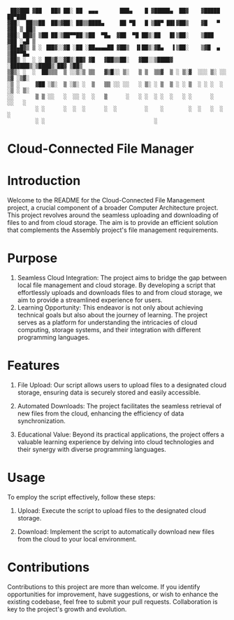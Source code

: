 ```
 ██▓███ ▓██   ██▓ ██░ ██  ▄▄▄       ███▄    █ ▓█████▄  ██▓    ▓█████  ██▀███  
▓██░  ██▒▒██  ██▒▓██░ ██▒▒████▄     ██ ▀█   █ ▒██▀ ██▌▓██▒    ▓█   ▀ ▓██ ▒ ██▒
▓██░ ██▓▒ ▒██ ██░▒██▀▀██░▒██  ▀█▄  ▓██  ▀█ ██▒░██   █▌▒██░    ▒███   ▓██ ░▄█ ▒
▒██▄█▓▒ ▒ ░ ▐██▓░░▓█ ░██ ░██▄▄▄▄██ ▓██▒  ▐▌██▒░▓█▄   ▌▒██░    ▒▓█  ▄ ▒██▀▀█▄  
▒██▒ ░  ░ ░ ██▒▓░░▓█▒░██▓ ▓█   ▓██▒▒██░   ▓██░░▒████▓ ░██████▒░▒████▒░██▓ ▒██▒
▒▓▒░ ░  ░  ██▒▒▒  ▒ ░░▒░▒ ▒▒   ▓▒█░░ ▒░   ▒ ▒  ▒▒▓  ▒ ░ ▒░▓  ░░░ ▒░ ░░ ▒▓ ░▒▓░
░▒ ░     ▓██ ░▒░  ▒ ░▒░ ░  ▒   ▒▒ ░░ ░░   ░ ▒░ ░ ▒  ▒ ░ ░ ▒  ░ ░ ░  ░  ░▒ ░ ▒░
░░       ▒ ▒ ░░   ░  ░░ ░  ░   ▒      ░   ░ ░  ░ ░  ░   ░ ░      ░     ░░   ░ 
         ░ ░      ░  ░  ░      ░  ░         ░    ░        ░  ░   ░  ░   ░     
         ░ ░                                   ░                              
```
# Cloud-Connected File Manager

# Introduction

Welcome to the README for the Cloud-Connected File Management project, a
crucial component of a broader Computer Architecture project. This project
revolves around the seamless uploading and downloading of files to and from
cloud storage. The aim is to provide an efficient solution that complements the
Assembly project's file management requirements.

# Purpose

1. Seamless Cloud Integration: 
    The project aims to bridge the gap between local file management and cloud
    storage. By developing a script that effortlessly uploads and downloads
    files to and from cloud storage, we aim to provide a streamlined experience
    for users.
1. Learning Opportunity: 
    This endeavor is not only about achieving technical goals but also about the
    journey of learning. The project serves as a platform for understanding the
    intricacies of cloud computing, storage systems, and their integration with
    different programming languages.

# Features

1. File Upload:
    Our script allows users to upload files to a designated cloud storage,
    ensuring data is securely stored and easily accessible.

1. Automated Downloads: 
    The project facilitates the seamless retrieval of new files from the cloud,
    enhancing the efficiency of data synchronization.

1. Educational Value:
    Beyond its practical applications, the project offers a valuable learning
    experience by delving into cloud technologies and their synergy with
    diverse programming languages.

# Usage

To employ the script effectively, follow these steps:

1. Upload: 
    Execute the script to upload files to the designated cloud storage.

1. Download:
    Implement the script to automatically download new files from the cloud to
    your local environment.

# Contributions

Contributions to this project are more than welcome. If you identify
opportunities for improvement, have suggestions, or wish to enhance the
existing codebase, feel free to submit your pull requests. Collaboration is key
to the project's growth and evolution.

